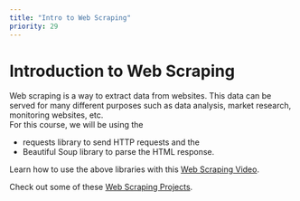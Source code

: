 ```yaml
---
title: "Intro to Web Scraping"
priority: 29
---
```


# Introduction to Web Scraping

Web scraping is a way to extract data from websites. This data can be served for many different purposes such as data analysis, market research, monitoring websites, etc.
<br>
For this course, we will be using the

- requests library to send HTTP requests and the
- Beautiful Soup library to parse the HTML response.

Learn how to use the above libraries with this [Web Scraping Video](https://www.youtube.com/watch?v=ng2o98k983k&ab_channel=CoreySchafer).

Check out some of these [Web Scraping Projects](https://automatetheboringstuff.com/2e/chapter12/).
